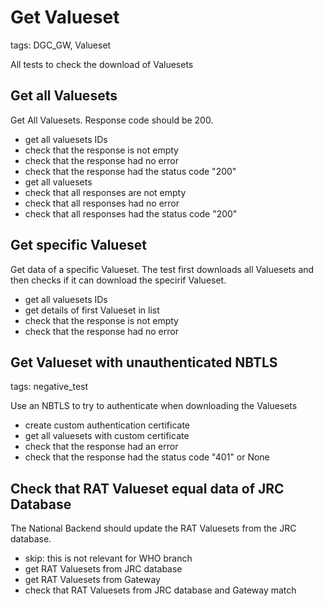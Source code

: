 # Get Valueset

tags: DGC_GW, Valueset

All tests to check the download of Valuesets

## Get all Valuesets

Get All Valuesets. Response code should be 200.

* get all valuesets IDs
* check that the response is not empty
* check that the response had no error
* check that the response had the status code "200"
* get all valuesets
* check that all responses are not empty
* check that all responses had no error
* check that all responses had the status code "200"

## Get specific Valueset

Get data of a specific Valueset. The test first downloads all Valuesets and then checks if it can download the specirif Valueset.

* get all valuesets IDs
* get details of first Valueset in list
* check that the response is not empty
* check that the response had no error

## Get Valueset with unauthenticated NBTLS

tags: negative_test

Use an NBTLS to try to authenticate when downloading the Valuesets

* create custom authentication certificate
* get all valuesets with custom certificate
* check that the response had an error
* check that the response had the status code "401" or None

## Check that RAT Valueset equal data of JRC Database

The National Backend should update the RAT Valuesets from the JRC database.

* skip: this is not relevant for WHO branch
* get RAT Valuesets from JRC database
* get RAT Valuesets from Gateway
* check that RAT Valuesets from JRC database and Gateway match
